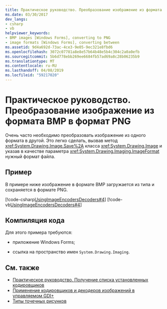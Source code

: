 ```yaml
---
title: Практическое руководство. Преобразование изображение из формата BMP в формат PNG
ms.date: 03/30/2017
dev_langs:
- csharp
- vb
helpviewer_keywords:
- BMP images [Windows Forms], converting to PNG
- image formats [Windows Forms], converting between
ms.assetid: 9d4a692d-73ac-4ce3-9e05-9ec321e8fbd6
ms.openlocfilehash: 3072c07781a8e8e57b64b48e5b4c304c2a0a0efb
ms.sourcegitcommit: 5b6d778ebb269ee6684fb57ad69a8c28b06235b9
ms.translationtype: MT
ms.contentlocale: ru-RU
ms.lasthandoff: 04/08/2019
ms.locfileid: "59217020"
---
```

# <a name="how-to-convert-a-bmp-image-to-a-png-image"></a>Практическое руководство. Преобразование изображение из формата BMP в формат PNG
Очень часто необходимо преобразовать изображение из одного формата в другой. Это легко сделать, вызвав метод <xref:System.Drawing.Image.Save%2A> класса <xref:System.Drawing.Image> и указав в качестве параметра <xref:System.Drawing.Imaging.ImageFormat> нужный формат файла.  
  
## <a name="example"></a>Пример  
 В примере ниже изображение в формате BMP загружается из типа и сохраняется в формате PNG.  
  
 [!code-csharp[UsingImageEncodersDecoders#4](~/samples/snippets/csharp/VS_Snippets_Winforms/UsingImageEncodersDecoders/CS/Form1.cs#4)]
 [!code-vb[UsingImageEncodersDecoders#4](~/samples/snippets/visualbasic/VS_Snippets_Winforms/UsingImageEncodersDecoders/VB/Form1.vb#4)]  
  
## <a name="compiling-the-code"></a>Компиляция кода  
 Для этого примера требуются:  
  
-   приложение Windows Forms;  
  
-   ссылка на пространство имен `System.Drawing.Imaging`.  
  
## <a name="see-also"></a>См. также

- [Практическое руководство. Получение списка установленных кодировщиков](how-to-list-installed-encoders.md)
- [Применение кодировщиков и декодеров изображений в управляемом GDI+](using-image-encoders-and-decoders-in-managed-gdi.md)
- [Типы точечных рисунков](types-of-bitmaps.md)
